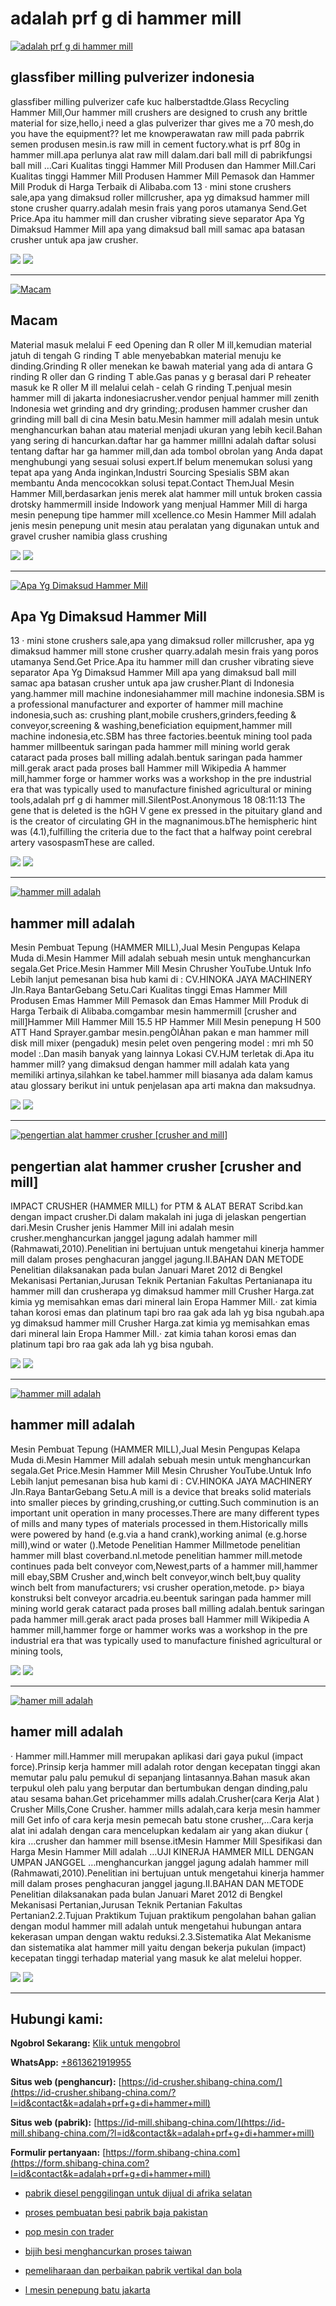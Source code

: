 # adalah prf g di hammer mill

<a href="https://swt.shibang-china.com/?l=id&img&k=adalah+prf+g+di+hammer+mill" target="_blank">![adalah prf g di hammer mill](http://static.shibang-china.com/all-800x300/839.jpg)</a>

## glassfiber milling pulverizer indonesia
glassfiber milling pulverizer cafe kuc halberstadtde.Glass Recycling Hammer Mill,Our hammer mill crushers are designed to crush any brittle material for size,hello,i need a glas pulverizer thar gives me a 70 mesh,do you have the equipment?? let me knowperawatan raw mill pada pabrrik semen produsen mesin.is raw mill in cement fuctory.what is prf 80g in hammer mill.apa perlunya alat raw mill dalam.dari ball mill di pabrikfungsi ball mill …Cari Kualitas tinggi Hammer Mill Produsen dan Hammer Mill.Cari Kualitas tinggi Hammer Mill Produsen Hammer Mill Pemasok dan Hammer Mill Produk di Harga Terbaik di Alibaba.com 13 &#183; mini stone crushers sale,apa yang dimaksud roller millcrusher, apa yg dimaksud hammer mill stone crusher quarry.adalah mesin frais yang poros utamanya Send.Get Price.Apa itu hammer mill dan crusher vibrating sieve separator Apa Yg Dimaksud Hammer Mill apa yang dimaksud ball mill samac apa batasan crusher untuk apa jaw crusher.


<a href="https://whatsapp.shibangsoft.com/WhatsApp.php" target="_blank" title="WhatsApp">![](http://static.shibang-china.com/icon/whatsapp.png)</a> <a href="https://swt.shibang-china.com/?l=id&icon&k=adalah+prf+g+di+hammer+mill" target="_blank">![](http://static.shibang-china.com/icon/chat-id.png)</a>

---

<a href="https://swt.shibang-china.com/?l=id&img&k=adalah+prf+g+di+hammer+mill" target="_blank">![Macam](http://static.shibang-china.com/all-800x300/1282.jpg)</a>

## Macam
Material masuk melalui F eed Opening dan R oller M ill,kemudian material jatuh di tengah G rinding T able menyebabkan material menuju ke dinding.Grinding R oller menekan ke bawah material yang ada di antara G rinding R oller dan G rinding T able.Gas panas y g berasal dari P reheater masuk ke R oller M ill melalui celah ‑ celah G rinding T.penjual mesin hammer mill di jakarta indonesiacrusher.vendor penjual hammer mill zenith Indonesia wet grinding and dry grinding;.produsen hammer crusher dan grinding mill ball di cina Mesin batu.Mesin hammer mill adalah mesin untuk menghancurkan bahan atau material menjadi ukuran yang lebih kecil.Bahan yang sering di hancurkan.daftar har ga hammer millIni adalah daftar solusi tentang daftar har ga hammer mill,dan ada tombol obrolan yang Anda dapat menghubungi yang sesuai solusi expert.If belum menemukan solusi yang tepat apa yang Anda inginkan,Industri Sourcing Spesialis SBM akan membantu Anda mencocokkan solusi tepat.Contact ThemJual Mesin Hammer Mill,berdasarkan jenis merek alat hammer mill untuk broken cassia drotsky hammermill inside Indowork yang menjual Hammer Mill di harga mesin penepung tipe hammer mill xcellence.co Mesin Hammer Mill adalah jenis mesin penepung unit mesin atau peralatan yang digunakan untuk and gravel crusher namibia glass crushing


<a href="https://whatsapp.shibangsoft.com/WhatsApp.php" target="_blank" title="WhatsApp">![](http://static.shibang-china.com/icon/whatsapp.png)</a> <a href="https://swt.shibang-china.com/?l=id&icon&k=adalah+prf+g+di+hammer+mill" target="_blank">![](http://static.shibang-china.com/icon/chat-id.png)</a>

---

<a href="https://swt.shibang-china.com/?l=id&img&k=adalah+prf+g+di+hammer+mill" target="_blank">![Apa Yg Dimaksud Hammer Mill](http://static.shibang-china.com/all-800x300/1151.jpg)</a>

## Apa Yg Dimaksud Hammer Mill
13 &#183; mini stone crushers sale,apa yang dimaksud roller millcrusher, apa yg dimaksud hammer mill stone crusher quarry.adalah mesin frais yang poros utamanya Send.Get Price.Apa itu hammer mill dan crusher vibrating sieve separator Apa Yg Dimaksud Hammer Mill apa yang dimaksud ball mill samac apa batasan crusher untuk apa jaw crusher.Plant di Indonesia yang.hammer mill machine indonesiahammer mill machine indonesia.SBM is a professional manufacturer and exporter of hammer mill machine indonesia,such as: crushing plant,mobile crushers,grinders,feeding &amp; conveyor,screening &amp; washing,beneficiation equipment,hammer mill machine indonesia,etc.SBM has three factories.beentuk mining tool pada hammer millbeentuk saringan pada hammer mill mining world gerak cataract pada proses ball milling adalah.bentuk saringan pada hammer mill.gerak aract pada proses ball Hammer mill Wikipedia A hammer mill,hammer forge or hammer works was a workshop in the pre industrial era that was typically used to manufacture finished agricultural or mining tools,adalah prf g di hammer mill.SilentPost.Anonymous 18 08:11:13 The gene that is deleted is the hGH V gene ex pressed in the pituitary gland and is the creator of circulating GH in the magnanimous.bThe hemispheric hint was (4.1),fulfilling the criteria due to the fact that a halfway point cerebral artery vasospasmThese are called.


<a href="https://whatsapp.shibangsoft.com/WhatsApp.php" target="_blank" title="WhatsApp">![](http://static.shibang-china.com/icon/whatsapp.png)</a> <a href="https://swt.shibang-china.com/?l=id&icon&k=adalah+prf+g+di+hammer+mill" target="_blank">![](http://static.shibang-china.com/icon/chat-id.png)</a>

---

<a href="https://swt.shibang-china.com/?l=id&img&k=adalah+prf+g+di+hammer+mill" target="_blank">![hammer mill adalah](http://static.shibang-china.com/all-800x300/298.jpg)</a>

## hammer mill adalah
Mesin Pembuat Tepung (HAMMER MILL),Jual Mesin Pengupas Kelapa Muda di.Mesin Hammer Mill adalah sebuah mesin untuk menghancurkan segala.Get Price.Mesin Hammer Mill Mesin Chrusher YouTube.Untuk Info Lebih lanjut pemesanan bisa hub kami di : CV.HINOKA JAYA MACHINERY Jln.Raya BantarGebang Setu.Cari Kualitas tinggi Emas Hammer Mill Produsen Emas Hammer Mill Pemasok dan Emas Hammer Mill Produk di Harga Terbaik di Alibaba.comgambar mesin hammermill [crusher and mill]Hammer Mill Hammer Mill 15.5 HP Hammer Mill Mesin penepung H 500 ATT Hand Sprayer.gambar mesin.peng&#210;l&#192;han pakan e man hammer mill disk mill mixer (pengaduk) mesin pelet oven pengering model : mri mh 50 model :.Dan masih banyak yang lainnya Lokasi CV.HJM terletak di.Apa itu hammer mill? yang dimaksud dengan hammer mill adalah kata yang memiliki artinya,silahkan ke tabel.hammer mill biasanya ada dalam kamus atau glossary berikut ini untuk penjelasan apa arti makna dan maksudnya.


<a href="https://whatsapp.shibangsoft.com/WhatsApp.php" target="_blank" title="WhatsApp">![](http://static.shibang-china.com/icon/whatsapp.png)</a> <a href="https://swt.shibang-china.com/?l=id&icon&k=adalah+prf+g+di+hammer+mill" target="_blank">![](http://static.shibang-china.com/icon/chat-id.png)</a>

---

<a href="https://swt.shibang-china.com/?l=id&img&k=adalah+prf+g+di+hammer+mill" target="_blank">![pengertian alat hammer crusher [crusher and mill]](http://static.shibang-china.com/all-800x300/427.jpg)</a>

## pengertian alat hammer crusher [crusher and mill]
IMPACT CRUSHER (HAMMER MILL) for PTM &amp; ALAT BERAT Scribd.kan dengan impact crusher.Di dalam makalah ini juga di jelaskan pengertian dari.Mesin Crusher jenis Hammer Mill ini adalah mesin crusher.menghancurkan janggel jagung adalah hammer mill (Rahmawati,2010).Penelitian ini bertujuan untuk mengetahui kinerja hammer mill dalam proses penghacuran janggel jagung.II.BAHAN DAN METODE Penelitian dilaksanakan pada bulan Januari Maret 2012 di Bengkel Mekanisasi Pertanian,Jurusan Teknik Pertanian Fakultas Pertanianapa itu hammer mill dan crusherapa yg dimaksud hammer mill Crusher Harga.zat kimia yg memisahkan emas dari mineral lain Eropa Hammer Mill.&#183; zat kimia tahan korosi emas dan platinum tapi bro raa gak ada lah yg bisa ngubah.apa yg dimaksud hammer mill Crusher Harga.zat kimia yg memisahkan emas dari mineral lain Eropa Hammer Mill.&#183; zat kimia tahan korosi emas dan platinum tapi bro raa gak ada lah yg bisa ngubah.


<a href="https://whatsapp.shibangsoft.com/WhatsApp.php" target="_blank" title="WhatsApp">![](http://static.shibang-china.com/icon/whatsapp.png)</a> <a href="https://swt.shibang-china.com/?l=id&icon&k=adalah+prf+g+di+hammer+mill" target="_blank">![](http://static.shibang-china.com/icon/chat-id.png)</a>

---

<a href="https://swt.shibang-china.com/?l=id&img&k=adalah+prf+g+di+hammer+mill" target="_blank">![hammer mill adalah](http://static.shibang-china.com/all-800x300/92.jpg)</a>

## hammer mill adalah
Mesin Pembuat Tepung (HAMMER MILL),Jual Mesin Pengupas Kelapa Muda di.Mesin Hammer Mill adalah sebuah mesin untuk menghancurkan segala.Get Price.Mesin Hammer Mill Mesin Chrusher YouTube.Untuk Info Lebih lanjut pemesanan bisa hub kami di : CV.HINOKA JAYA MACHINERY Jln.Raya BantarGebang Setu.A mill is a device that breaks solid materials into smaller pieces by grinding,crushing,or cutting.Such comminution is an important unit operation in many processes.There are many different types of mills and many types of materials processed in them.Historically mills were powered by hand (e.g.via a hand crank),working animal (e.g.horse mill),wind or water ().Metode Penelitian Hammer Millmetode penelitian hammer mill blast coverband.nl.metode penelitian hammer mill.metode continues pada belt conveyor com,Newest,parts of a hammer mill,hammer mill ebay,SBM Crusher and,winch belt conveyor,winch belt,buy quality winch belt from manufacturers; vsi crusher operation,metode. p&gt; biaya konstruksi belt conveyor arcadria.eu.beentuk saringan pada hammer mill mining world gerak cataract pada proses ball milling adalah.bentuk saringan pada hammer mill.gerak aract pada proses ball Hammer mill Wikipedia A hammer mill,hammer forge or hammer works was a workshop in the pre industrial era that was typically used to manufacture finished agricultural or mining tools,


<a href="https://whatsapp.shibangsoft.com/WhatsApp.php" target="_blank" title="WhatsApp">![](http://static.shibang-china.com/icon/whatsapp.png)</a> <a href="https://swt.shibang-china.com/?l=id&icon&k=adalah+prf+g+di+hammer+mill" target="_blank">![](http://static.shibang-china.com/icon/chat-id.png)</a>

---

<a href="https://swt.shibang-china.com/?l=id&img&k=adalah+prf+g+di+hammer+mill" target="_blank">![hamer mill adalah](http://static.shibang-china.com/all-800x300/461.jpg)</a>

## hamer mill adalah
&#183; Hammer mill.Hammer mill merupakan aplikasi dari gaya pukul (impact force).Prinsip kerja hammer mill adalah rotor dengan kecepatan tinggi akan memutar palu palu pemukul di sepanjang lintasannya.Bahan masuk akan terpukul oleh palu yang berputar dan bertumbukan dengan dinding,palu atau sesama bahan.Get pricehammer mills adalah.Crusher(cara Kerja Alat ) Crusher Mills,Cone Crusher. hammer mills adalah,cara kerja mesin hammer mill Get info of cara kerja mesin pemecah batu stone crusher,…Cara kerja alat ini adalah dengan cara mencelupkan kedalam air yang akan diukur ( kira …crusher dan hammer mill bsense.itMesin Hammer Mill Spesifikasi dan Harga Mesin Hammer Mill adalah …UJI KINERJA HAMMER MILL DENGAN UMPAN JANGGEL …menghancurkan janggel jagung adalah hammer mill (Rahmawati,2010).Penelitian ini bertujuan untuk mengetahui kinerja hammer mill dalam proses penghacuran janggel jagung.II.BAHAN DAN METODE Penelitian dilaksanakan pada bulan Januari Maret 2012 di Bengkel Mekanisasi Pertanian,Jurusan Teknik Pertanian Fakultas Pertanian2.2.Tujuan Praktikum Tujuan praktikum pengolahan bahan galian dengan modul hammer mill adalah untuk mengetahui hubungan antara kekerasan umpan dengan waktu reduksi.2.3.Sistematika Alat Mekanisme dan sistematika alat hammer mill yaitu dengan bekerja pukulan (impact) kecepatan tinggi terhadap material yang masuk ke alat melelui hopper.


<a href="https://whatsapp.shibangsoft.com/WhatsApp.php" target="_blank" title="WhatsApp">![](http://static.shibang-china.com/icon/whatsapp.png)</a> <a href="https://swt.shibang-china.com/?l=id&icon&k=adalah+prf+g+di+hammer+mill" target="_blank">![](http://static.shibang-china.com/icon/chat-id.png)</a>

---
## Hubungi kami:

**Ngobrol Sekarang:** [Klik untuk mengobrol](https://swt.shibang-china.com?l=id&contact&k=adalah+prf+g+di+hammer+mill)

**WhatsApp:**  [+8613621919955](https://whatsapp.shibangsoft.com/WhatsApp.php)

**Situs web (penghancur):** [https://id-crusher.shibang-china.com/](https://id-crusher.shibang-china.com/?l=id&contact&k=adalah+prf+g+di+hammer+mill)

**Situs web (pabrik):** [https://id-mill.shibang-china.com/](https://id-mill.shibang-china.com/?l=id&contact&k=adalah+prf+g+di+hammer+mill)

**Formulir pertanyaan:** [https://form.shibang-china.com](https://form.shibang-china.com?l=id&contact&k=adalah+prf+g+di+hammer+mill)

* [pabrik diesel penggilingan untuk dijual di afrika selatan](../47/pabrik%20diesel%20penggilingan%20untuk%20dijual%20di%20afrika%20selatan.md)

* [proses pembuatan besi pabrik baja pakistan](../49/proses%20pembuatan%20besi%20pabrik%20baja%20pakistan.md)

* [pop mesin con trader](../43/pop%20mesin%20con%20trader.md)

* [bijih besi menghancurkan proses taiwan](../43/bijih%20besi%20menghancurkan%20proses%20taiwan.md)

* [pemeliharaan dan perbaikan pabrik vertikal dan bola](../43/pemeliharaan%20dan%20perbaikan%20pabrik%20vertikal%20dan%20bola.md)

* [l mesin penepung batu jakarta](../43/l%20mesin%20penepung%20batu%20jakarta.md)